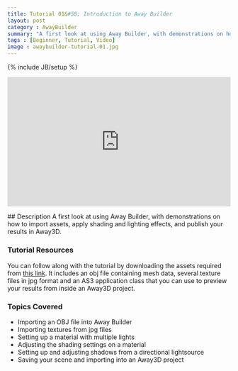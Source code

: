 ```yaml
---
title: Tutorial 01&#58; Introduction to Away Builder
layout: post
category : AwayBuilder
summary: "A first look at using Away Builder, with demonstrations on how to import assets, apply shading and lighting effects, and publish your results in Away3D"
tags : [Beginner, Tutorial, Video]
image : awaybuilder-tutorial-01.jpg
---
```

{% include JB/setup %}

<div class="row">
	<div class="span10" style="position: relative;padding-bottom: 58%;display: block;">
		<iframe style="position: absolute;margin: 0;" src="http://player.vimeo.com/video/69931614?title=0&amp;byline=0&amp;portrait=0" width="100%" height="100%" frameborder="0" webkitAllowFullScreen="true" mozallowfullscreen="true" allowFullScreen="true"> </iframe>
	</div>
</div>
<p></p>
## Description
A first look at using Away Builder, with demonstrations on how to import assets, apply shading and lighting effects, and publish your results in Away3D. 

### Tutorial Resources

You can follow along with the tutorial by downloading the assets required from [this link](/awaybuilder/tutorial-01/AwayBuilderTutorial01_SampleFiles.zip). It includes an obj file containing mesh data, several texture files in jpg format and an AS3 application class that you can use to preview your results from inside an Away3D project.

### Topics Covered

- Importing an OBJ file into Away Builder
- Importing textures from jpg files
- Setting up a material with multiple lights
- Adjusting the shading settings on a material
- Setting up and adjusting shadows from a directional lightsource
- Saving your scene and importing into an Away3D project